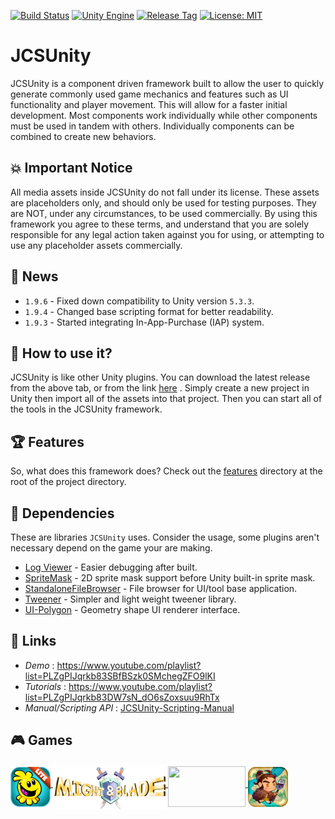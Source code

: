 [![Build Status](https://travis-ci.com/jcs090218/JCSUnity.svg?branch=master)](https://travis-ci.com/jcs090218/JCSUnity)
[![Unity Engine](https://img.shields.io/badge/Unity%20Engine-2019.3.3f1-blue.svg)](https://unity3d.com/get-unity/download/archive)
[![Release Tag](https://img.shields.io/github/tag/jcs090218/JCSUnity.svg?label=release)](https://github.com/jcs090218/JCSUnity/releases/latest)
[![License: MIT](https://img.shields.io/badge/License-MIT-yellow.svg)](https://opensource.org/licenses/MIT)


# JCSUnity

JCSUnity is a component driven framework built to allow the user
to quickly generate commonly used game mechanics and features
such as UI functionality and player movement. This will allow
for a faster initial development. Most components work individually
while other components must be used in tandem with others.
Individually components can be combined to create new behaviors.


## :boom: Important Notice

All media assets inside JCSUnity do not fall under its license.
These assets are placeholders only, and should only be used for
testing purposes. They are NOT, under any circumstances, to be
used commercially. By using this framework you agree to these
terms, and understand that you are solely responsible for any
legal action taken against you for using, or attempting to use
any placeholder assets commercially.


## :newspaper: News

* `1.9.6` - Fixed down compatibility to Unity version `5.3.3`.
* `1.9.4` - Changed base scripting format for better readability.
* `1.9.3` - Started integrating In-App-Purchase (IAP) system.


## :hammer: How to use it?

JCSUnity is like other Unity plugins. You can download the latest
release from the above tab, or from the link
[here](https://github.com/jcs090218/JCSUnity/releases/latest)
. Simply create a new project in Unity then import all of
the assets into that project. Then you can start all of the tools
in the JCSUnity framework. <br/>


## :trophy: Features

So, what does this framework does? Check out the
[features](https://github.com/jcs090218/JCSUnity/tree/master/features)
directory at the root of the project directory.


## :pushpin: Dependencies

These are libraries `JCSUnity` uses. Consider the usage, some plugins
aren't necessary depend on the game your are making.

* [Log Viewer](https://assetstore.unity.com/packages/tools/integration/log-viewer-12047) - Easier debugging after built.
* [SpriteMask](https://assetstore.unity.com/packages/tools/sprite-management/sprite-mask-27642) - 2D sprite mask support before Unity built-in sprite mask.
* [StandaloneFileBrowser](https://github.com/gkngkc/UnityStandaloneFileBrowser) - File browser for UI/tool base application.
* [Tweener](https://github.com/PeterVuorela/Tweener) - Simpler and light weight tweener library.
* [UI-Polygon](https://github.com/CiaccoDavide/Unity-UI-Polygon) - Geometry shape UI renderer interface.


## :link: Links

* *Demo* : https://www.youtube.com/playlist?list=PLZgPIJqrkb83SBfBSzk0SMchegZFO9lKI
* *Tutorials* : https://www.youtube.com/playlist?list=PLZgPIJqrkb83DW7sN_dO6sZoxsuu9RhTx
* *Manual/Scripting API* : <a href="http://www.jcs-profile.com:3001">JCSUnity-Scripting-Manual</a>


## :video_game: Games

<a href="https://play.google.com/store/apps/details?id=com.aau.jcs" target="_blank">
  <img src="./games/hemlock_logo.png" width="64" height="64" align="middle"/>
</a>
<a href="https://www.youtube.com/watch?v=si_G0zIo0P0&feature=youtu.be" target="_blank">
  <img src="./games/might_&_blade_logo.png" width="180" height="72" align="middle"/>
</a>
<a href="https://mwgamedesign.itch.io/sugar-sleuths" target="_blank">
  <img src="./games/SugarSleuths_logo.png" width="124" height="65" align="middle"/>
</a>
<a href="http://www.jcs-profile.com/public/links/Links_PipelineOfEmperorYu/" target="_blank">
  <img src="./games/pey_logo.png" width="64" height="64" align="middle"/>
</a>
